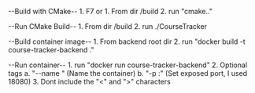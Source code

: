 --Build with CMake--
    1. F7
    or
    1. From dir /build
    2. run "cmake.."

--Run CMake Build--
    1. From dir /build
    2. run ./CourseTracker

--Build container image--
    1. From backend root dir
    2. run "docker build -t course-tracker-backend ."

--Run container--
    1. run "docker run <tags> course-tracker-backend"
    2. Optional tags
        a. "--name <container-name>" (Name the container)
        b. "-p <port-number>:<port-number>" (Set exposed port, I used 18080)
    3. Dont include the "<" and ">" characters
